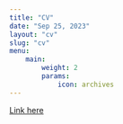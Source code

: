 ```yaml
---
title: "CV"
date: "Sep 25, 2023"
layout: "cv"
slug: "cv"
menu:
    main:
        weight: 2
        params: 
            icon: archives
---
```


[Link here](/p/cv)